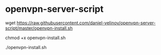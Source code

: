 # openvpn-server-script

wget https://raw.githubusercontent.com/daniel-velinov/openvpn-server-script/master/openvpn-install.sh 

chmod +x openvpn-install.sh

./openvpn-install.sh
